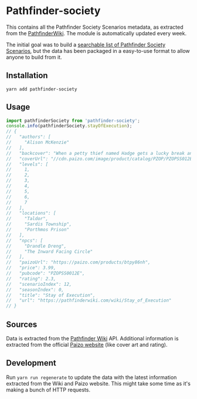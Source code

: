 # Pathfinder-society

This contains all the Pathfinder Society Scenarios metadata, as extracted from
the [PathfinderWiki][1]. The module is automatically updated every week.

The initial goal was to build a [searchable list of Pathfinder Society Scenarios][2],
but the data has been packaged in a easy-to-use format to allow anyone to build
from it.

## Installation

```shell
yarn add pathfinder-society
```

## Usage

```js
import pathfinderSociety from 'pathfinder-society';
console.info(pathfinderSociety.stayOfExecution);
// {
//   "authors": [
//     "Alison McKenzie"
//   ],
//   "backcover": "When a petty thief named Hadge gets a lucky break and makes off with a powerful divination focus of the Pathfinder Society's masked leadership, you and your fellow Pathfinders set out to the sparsely populated Taldor frontier to find him and recover the focus. When the local governor tosses Hadge into the brutal Porthmos Prison for a minor crime, your mission suddenly becomes a jail break. Will you free Hadge and uncover the location of the focus before the gangs of Porthmos tear him apart?",
//   "coverUrl": "//cdn.paizo.com/image/product/catalog/PZOP/PZOPSS012E_500.jpeg",
//   "levels": [
//     1,
//     2,
//     3,
//     4,
//     5,
//     6,
//     7
//   ],
//   "locations": [
//     "Taldor",
//     "Sardis Township",
//     "Porthmos Prison"
//   ],
//   "npcs": [
//     "Drandle Dreng",
//     "The Inward Facing Circle"
//   ],
//   "paizoUrl": "https://paizo.com/products/btpy86nh",
//   "price": 3.99,
//   "pubcode": "PZOPSS0012E",
//   "rating": 2.3,
//   "scenarioIndex": 12,
//   "seasonIndex": 0,
//   "title": "Stay of Execution",
//   "url": "https://pathfinderwiki.com/wiki/Stay_of_Execution"
// }
```

## Sources

Data is extracted from the [Pathfinder Wiki][1] API. Additional information is
extracted from the official [Paizo website][3] (like cover art and rating).

## Development

Run `yarn run regenerate` to update the data with the latest information
extracted from the Wiki and Paizo website. This might take some time as it's
making a bunch of HTTP requests.

[1]: https://pathfinderwiki.com/wiki/Pathfinder_Wiki
[2]: https://gamemaster.pixelastic.com/society/
[3]: https://paizo.com
